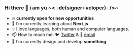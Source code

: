 ### Hi there 👋 i am yu ~< -de(signer+veloper)- />~

- 🔥 **currently open for new opportunities**
- 📖 I’m currently learning about **Next.js**
- 💡 I love languages, both human and computer languages.
- 📫 How to reach me: 🐦 [Twitter](https://twitter.com/messages/compose?recipient_id=404231293) & 📧 [email](mailto:yu@anuu.me)
- 🔨 I’m currently design and develop **something**
